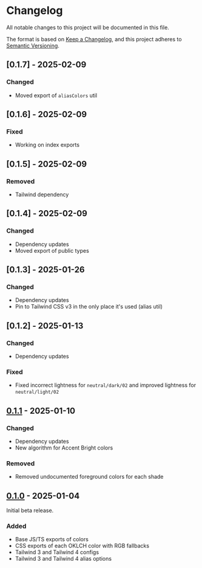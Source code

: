# Changelog

All notable changes to this project will be documented in this file.

The format is based on [Keep a Changelog](https://keepachangelog.com/en/1.1.0/), and this project adheres to [Semantic Versioning](https://semver.org/spec/v2.0.0.html).

## [0.1.7] - 2025-02-09

### Changed

- Moved export of `aliasColors` util

## [0.1.6] - 2025-02-09

### Fixed

- Working on index exports

## [0.1.5] - 2025-02-09

### Removed

- Tailwind dependency

## [0.1.4] - 2025-02-09

### Changed

- Dependency updates
- Moved export of public types

## [0.1.3] - 2025-01-26

### Changed

- Dependency updates
- Pin to Tailwind CSS v3 in the only place it's used (alias util)

## [0.1.2] - 2025-01-13

### Changed

- Dependency updates

### Fixed

- Fixed incorrect lightness for `neutral/dark/02` and improved lightness for `neutral/light/02`

## [0.1.1] - 2025-01-10

### Changed

- Dependency updates
- New algorithm for Accent Bright colors

### Removed

- Removed undocumented foreground colors for each shade

## [0.1.0] - 2025-01-04

Initial beta release.

### Added

- Base JS/TS exports of colors
- CSS exports of each OKLCH color with RGB fallbacks
- Tailwind 3 and Tailwind 4 configs
- Tailwind 3 and Tailwind 4 alias options

[0.1.1]: https://github.com/colinhemphill/strum-colors/releases/tag/v0.1.1
[0.1.0]: https://github.com/colinhemphill/strum-colors/releases/tag/v0.1.0
